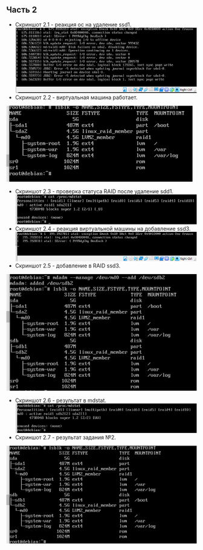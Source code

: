## Часть 2
- Скриншот 2.1 - реакция ос на удаление ssd1.
![Image alt](https://github.com/ilnitskaiaa/os/raw/master/lab2/part2/2.1.png)
- Скриншот 2.2 - виртуальная машина работает.

![Image alt](https://github.com/ilnitskaiaa/os/raw/master/lab2/part2/2.2.png)
- Скриншот 2.3 - проверка статуса RAID после удаление sdd1.
![Image alt](https://github.com/ilnitskaiaa/os/raw/master/lab2/part2/2.3.png)
- Скриншот 2.4 - реакция виртуальной машины на добавление ssd3.
![Image alt](https://github.com/ilnitskaiaa/os/raw/master/lab2/part2/2.4.png)
- Скриншот 2.5 - добавление в RAID ssd3.

![Image alt](https://github.com/ilnitskaiaa/os/raw/master/lab2/part2/2.5.png)
- Скриншот 2.6 - результат в mdstat.
![Image alt](https://github.com/ilnitskaiaa/os/raw/master/lab2/part2/2.6.png)
- Скриншот 2.7 - результат задания №2.

![Image alt](https://github.com/ilnitskaiaa/os/raw/master/lab2/part2/2.7.png)
